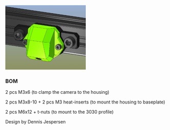 <img src="./mount.jpg" width="50%">

### BOM
2 pcs M3x6 (to clamp the camera to the housing)

2 pcs M3x8-10 + 2 pcs M3 heat-inserts (to mount the housing to baseplate)

2 pcs M6x12 + t-nuts (to mount to the 3030 profile)

Design by Dennis Jespersen
